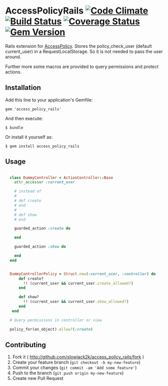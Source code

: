 # AccessPolicyRails [![Code Climate](https://codeclimate.com/github/slowjack2k/access_policy_rails.png)](https://codeclimate.com/github/slowjack2k/access_policy_rails) [![Build Status](https://travis-ci.org/slowjack2k/access_policy_rails.png?branch=master)](https://travis-ci.org/slowjack2k/access_policy_rails) [![Coverage Status](https://coveralls.io/repos/slowjack2k/access_policy_rails/badge.png?branch=master)](https://coveralls.io/r/slowjack2k/access_policy_rails?branch=master) [![Gem Version](https://badge.fury.io/rb/access_policy_rails.png)](http://badge.fury.io/rb/access_policy_rails)

Rails extension for [AccessPolicy](https://github.com/slowjack2k/access_policy). Stores the policy_check_user (default current_user)
in a RequestLocalStorage. So it is not needed to pass the user around.

Further more some macros are provided to query permissions and protect actions.

## Installation

Add this line to your application's Gemfile:

    gem 'access_policy_rails'

And then execute:

    $ bundle

Or install it yourself as:

    $ gem install access_policy_rails

## Usage

```ruby

  class DummyController < ActionController::Base
    attr_accessor :current_user

    # instead of
    #
    # def create
    # end
    #
    # def show
    # end

    guarded_action :create do

    end

    guarded_action :show do

    end
  end


  DummyControllerPolicy = Struct.new(:current_user, :controller) do
      def create?
        !! (current_user && current_user.create_allowed?)
      end

      def show?
        !! (current_user && current_user.show_allowed?)
      end
   end

  # Query permissions in controller or view

  policy_for(an_object).allow?(:create)

```



## Contributing

1. Fork it ( http://github.com/slowjack2k/access_policy_rails/fork )
2. Create your feature branch (`git checkout -b my-new-feature`)
3. Commit your changes (`git commit -am 'Add some feature'`)
4. Push to the branch (`git push origin my-new-feature`)
5. Create new Pull Request
